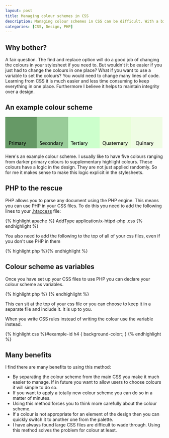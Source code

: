 ```yaml
--- 
layout: post
title: Managing colour schemes in CSS
description: Managing colour schemes in CSS can be difficult. With a bit of PHP you can take control of colour schemes in your stylesheets.
categories: [CSS, Design, PHP]
---
```

## Why bother?

A fair question. The find and replace option will do a good job of changing the colours in your stylesheet if you need to. But wouldn't it be easier if you just had to change the colours in one place? What if you want to use a variable to set the colours? You would need to change many lines of code. Learning from CSS it is much easier and less time consuming to keep everything in one place. Furthermore I believe it helps to maintain integrity over a design.

## An example colour scheme

![Example colour scheme][1] 

Here's an example colour scheme. I usually like to have five colours ranging from darker primary colours to supplementary highlight colours. These colours have a logic in the design. They are not just applied randomly. So for me it makes sense to make this logic explicit in the stylesheets. 

## PHP to the rescue

PHP allows you to parse any document using the PHP engine. This means you can use PHP in your CSS files. To do this you need to add the following lines to your [.htaccess][2] file: 

{% highlight apache %}<IfModule mod_mime.c>
AddType application/x-httpd-php .css
</IfModule>
{% endhighlight %}

You also need to add the following to the top of all of your css files, even if you don't use PHP in them 

{% highlight php %}<?php header("Content-type: text/css"); ?>{% endhighlight %}

## Colour scheme as variables

Once you have set up your CSS files to use PHP you can declare your colour scheme as variables. 

{% highlight php %}<?php
// Colour scheme
$primary = "#669966";
$secondary = "#99cc99";
$tertiary = "#ccffcc";
$quaternary = "#e8fed8";
$quinary = "#effce4";
?>
{% endhighlight %}

This can sit at the top of your css file or you can choose to keep it in a separate file and include it. It is up to you.

When you write CSS rules instead of writing the colour use the variable instead. 

{% highlight css %}#example-id h4
    {
    background-color:<?php echo $secondary ?>;
}
{% endhighlight %}

## Many benefits

I find there are many benefits to using this method:

*   By separating the colour scheme from the main CSS you make it much easier to manage. If in future you want to allow users to choose colours it will simple to do so.
*   If you want to apply a totally new colour scheme you can do so in a matter of minutes.
*   Using this method forces you to think more carefully about the colour scheme.
*   If a colour is not appropriate for an element of the design then you can quickly switch it to another one from the palette.
*   I have always found large CSS files are difficult to wade through. Using this method solves the problem for colour at least.

 [1]: /images/articles/color_scheme.png "Example colour scheme"
 [2]: http://httpd.apache.org/docs/1.3/howto/htaccess.html
